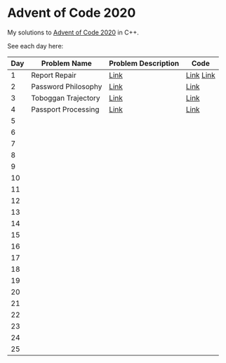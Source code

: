 # Advent of Code 2020

My solutions to [Advent of Code 2020](https://adventofcode.com/) in C++. 

See each day here:

| Day | Problem Name | Problem Description | Code |
| --- | ------------ | ------------------- | ---- |
| 1 | Report Repair | [Link](https://adventofcode.com/2020/day/1) | [Link](src/dec1_1.cc) [Link](src/dec1_2.cc) |
| 2 | Password Philosophy | [Link](https://adventofcode.com/2020/day/2) | [Link](src/dec2.cc) |
| 3 | Toboggan Trajectory | [Link](https://adventofcode.com/2020/day/3) | [Link](src/dec3.cc) |
| 4 | Passport Processing | [Link](https://adventofcode.com/2020/day/4) | [Link](src/dec4.cc) |
| 5 |  |  |  |
| 6 |  |  |  |
| 7 |  |  |  |
| 8 |  |  |  |
| 9 |  |  |  |
| 10 |  |  |  |
| 11 |  |  |  |
| 12 |  |  |  |
| 13 |  |  |  |
| 14 |  |  |  |
| 15 |  |  |  |
| 16 |  |  |  |
| 17 |  |  |  |
| 18 |  |  |  |
| 19 |  |  |  |
| 20 |  |  |  |
| 21 |  |  |  |
| 22 |  |  |  |
| 23 |  |  |  |
| 24 |  |  |  |
| 25 |  |  |  |
